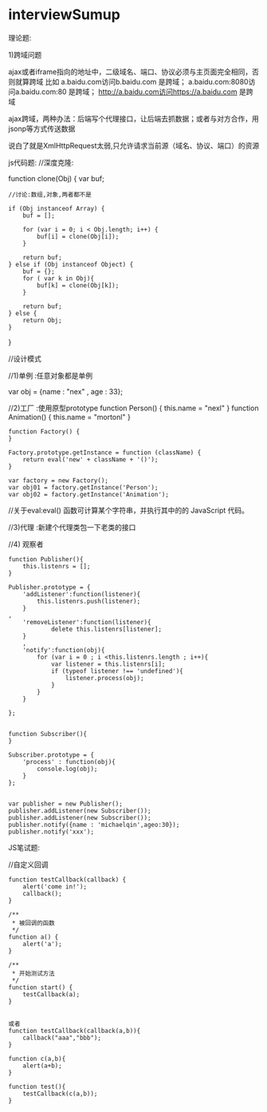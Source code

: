 # interviewSumup

理论题:

1)跨域问题

ajax或者iframe指向的地址中，二级域名、端口、协议必须与主页面完全相同，否则就算跨域
比如
a.baidu.com访问b.baidu.com  是跨域；
a.baidu.com:8080访问a.baidu.com:80 是跨域；
http://a.baidu.com访问https://a.baidu.com 是跨域


ajax跨域，两种办法：后端写个代理接口，让后端去抓数据；或者与对方合作，用jsonp等方式传送数据


说白了就是XmlHttpRequest太弱,只允许请求当前源（域名、协议、端口）的资源


js代码题:
//深度克隆:

function clone(Obj) {
    var buf;

    //讨论:数组,对象,两者都不是

    if (Obj instanceof Array) {
        buf = [];

        for (var i = 0; i < Obj.length; i++) {
            buf[i] = clone(Obj[i]);
        }

        return buf;
    } else if (Obj instanceof Object) {
        buf = {};
        for ( var k in Obj){
            buf[k] = clone(Obj[k]);
        }

        return buf;
    } else {
        return Obj;
    }
}


//设计模式

//1)单例 :任意对象都是单例

var obj = {name : "nex" , age : 33};

//2)工厂 :使用原型prototype
    function Person() {
        this.name = "nexl"
    }
    function Animation() {
        this.name = "mortonl"
    }
    
    function Factory() {
    }
    
    Factory.prototype.getInstance = function (className) {
        return eval('new' + className + '()');
    }
    
    var factory = new Factory();
    var obj01 = factory.getInstance('Person');
    var obj02 = factory.getInstance('Animation');


//关于eval:eval() 函数可计算某个字符串，并执行其中的的 JavaScript 代码。


//3)代理 :新建个代理类包一下老类的接口



//4) 观察者

    function Publisher(){
        this.listenrs = [];
    }
    
    Publisher.prototype = {
        'addListener':function(listener){
            this.listenrs.push(listener);
        }
    ,
        'removeListener':function(listener){
                delete this.listenrs[listener];
        }
        ,
        'notify':function(obj){
            for (var i = 0 ; i <this.listenrs.length ; i++){
                var listener = this.listenrs[i];
                if (typeof listener !== 'undefined'){
                    listener.process(obj);
                }
            }
        }
    
    };
    
    
    function Subscriber(){
    }
    
    Subscriber.prototype = {
        'process' : function(obj){
            console.log(obj);
        }
    };
    
    
    var publisher = new Publisher();
    publisher.addListener(new Subscriber());
    publisher.addListener(new Subscriber());
    publisher.notify({name : 'michaelqin',ageo:30});
    publisher.notify('xxx');




JS笔试题:

//自定义回调


    function testCallback(callback) {  
        alert('come in!');  
        callback();  
    }  
      
    /** 
     * 被回调的函数 
     */  
    function a() {  
        alert('a');  
    }  
      
    /** 
     * 开始测试方法 
     */  
    function start() {  
        testCallback(a);  
    }  
    
    
    或者
    function testCallback(callback(a,b)){
        callback("aaa","bbb");
    }
    
    function c(a,b){
        alert(a+b);
    }
    
    function test(){
        testCallback(c(a,b));
    }
    
    
 





